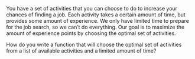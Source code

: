 You have a set of activities that you can choose to do to increase your chances of finding a job. Each activity takes a certain amount of time, but provides some amount of experience. We only have limited time to prepare for the job search, so we can’t do everything. Our goal is to maximize the amount of experience points by choosing the optimal set of activities.

How do you write a function that will choose the optimal set of activities from a list of available activities and a limited amount of time?
